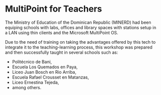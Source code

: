 # MultiPoint for Teachers

The Ministry of Education of the Dominican Republic (MINERD) had been equiping schools with labs, offices and library spaces with stations setup in a LAN using thin clients and the Microsoft MultiPoint OS.

Due to the need of training on taking the advantages offered by this tech to integrate it to the teaching-learning process, this workshop was prepared and then successfully taught in several schools such as:
* Politécnico de Bani,
* Escuela Los Quemados en Paya,
* Liceo Juan Bosch en Rio Arriba,
* Escuela Rafael Crousset en Matanzas,
* Liceo Ernestina Tejeda,
* among others.
